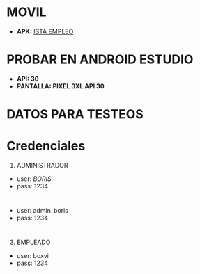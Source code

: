 # MOVIL
- **APK:** [ISTA EMPLEO](https://github.com/Boxvi/movilgc1/tree/main/app/build/outputs/apk/debug)


# PROBAR EN ANDROID ESTUDIO
- **API: 30**
- **PANTALLA: PIXEL 3XL API 30**


# DATOS PARA TESTEOS
# Credenciales
1) ADMINISTRADOR
- user: _BORIS_
- pass: 1234
#
- user: admin_boris
- pass: 1234

#
3) EMPLEADO
- user: boxvi
- pass: 1234
